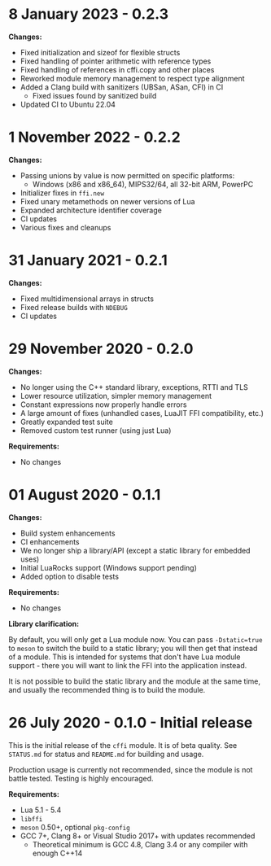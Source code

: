 # 8 January 2023 - 0.2.3

**Changes:**

- Fixed initialization and sizeof for flexible structs
- Fixed handling of pointer arithmetic with reference types
- Fixed handling of references in cffi.copy and other places
- Reworked module memory management to respect type alignment
- Added a Clang build with sanitizers (UBSan, ASan, CFI) in CI
  - Fixed issues found by sanitized build
- Updated CI to Ubuntu 22.04

# 1 November 2022 - 0.2.2

**Changes:**

- Passing unions by value is now permitted on specific platforms:
  - Windows (x86 and x86_64), MIPS32/64, all 32-bit ARM, PowerPC
- Initializer fixes in `ffi.new`
- Fixed unary metamethods on newer versions of Lua
- Expanded architecture identifier coverage
- CI updates
- Various fixes and cleanups

# 31 January 2021 - 0.2.1

**Changes:**

- Fixed multidimensional arrays in structs
- Fixed release builds with `NDEBUG`
- CI updates

# 29 November 2020 - 0.2.0

**Changes:**

- No longer using the C++ standard library, exceptions, RTTI and TLS
- Lower resource utilization, simpler memory management
- Constant expressions now properly handle errors
- A large amount of fixes (unhandled cases, LuaJIT FFI compatibility, etc.)
- Greatly expanded test suite
- Removed custom test runner (using just Lua)

**Requirements:**

- No changes

# 01 August 2020 - 0.1.1

**Changes:**

- Build system enhancements
- CI enhancements
- We no longer ship a library/API (except a static library for embedded uses)
- Initial LuaRocks support (Windows support pending)
- Added option to disable tests

**Requirements:**

- No changes

**Library clarification:**

By default, you will only get a Lua module now. You can pass `-Dstatic=true`
to `meson` to switch the build to a static library; you will then get that
instead of a module. This is intended for systems that don't have Lua module
support - there you will want to link the FFI into the application instead.

It is not possible to build the static library and the module at the same
time, and usually the recommended thing is to build the module.

# 26 July 2020 - 0.1.0 - Initial release

This is the initial release of the `cffi` module. It is of beta quality.
See `STATUS.md` for status and `README.md` for building and usage.

Production usage is currently not recommended, since the module is not
battle tested. Testing is highly encouraged.

**Requirements:**

- Lua 5.1 - 5.4
- `libffi`
- `meson` 0.50+, optional `pkg-config`
- GCC 7+, Clang 8+ or Visual Studio 2017+ with updates recommended
  - Theoretical minimum is GCC 4.8, Clang 3.4 or any compiler with enough C++14
